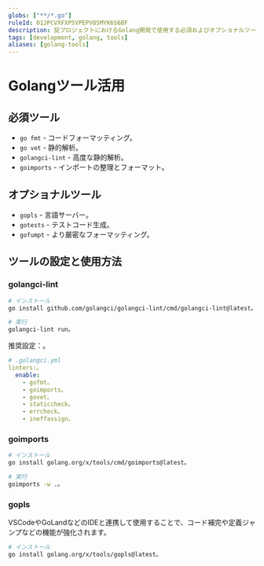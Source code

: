 ```yaml
---
globs: ["**/*.go"]
ruleId: 01JPCVXFXPSVPEPV85MYK6S6BF
description: 掟プロジェクトにおけるGolang開発で使用する必須およびオプショナルツールの説明と設定方法
tags: [development, golang, tools]
aliases: [golang-tools]
---
```



# Golangツール活用

## 必須ツール

- `go fmt` - コードフォーマッティング。
- `go vet` - 静的解析。
- `golangci-lint` - 高度な静的解析。
- `goimports` - インポートの整理とフォーマット。

## オプショナルツール

- `gopls` - 言語サーバー。
- `gotests` - テストコード生成。
- `gofumpt` - より厳密なフォーマッティング。

## ツールの設定と使用方法

### golangci-lint

```bash
# インストール
go install github.com/golangci/golangci-lint/cmd/golangci-lint@latest。

# 実行
golangci-lint run。
```

推奨設定：。

```yaml
# .golangci.yml
linters:。
  enable:
    - gofmt。
    - goimports。
    - govet。
    - staticcheck。
    - errcheck。
    - ineffassign。
```

### goimports

```bash
# インストール
go install golang.org/x/tools/cmd/goimports@latest。

# 実行
goimports -w .。
```

### gopls

VSCodeやGoLandなどのIDEと連携して使用することで、コード補完や定義ジャンプなどの機能が強化されます。

```bash
# インストール
go install golang.org/x/tools/gopls@latest。
